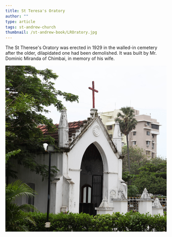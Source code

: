 ```yaml
---
title: St Teresa's Oratory
author: ""
type: article
tags: st-andrew-church
thumbnail: /st-andrew-book/LROratory.jpg
---
```


The St Therese's Oratory was erected in 1929
in the walled-in cemetery after the older, dilapidated one had been
demolished. It was built by
Mr. Dominic Miranda
of Chimbai, in memory
of his wife.

![](./LROratory.jpg)
